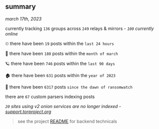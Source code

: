 
## summary
_march 17th, 2023_

currently tracking `136` groups across `249` relays & mirrors - _`100` currently online_

⏲ there have been `19` posts within the `last 24 hours`

🦈 there have been `180` posts within the `month of march`

🪐 there have been `746` posts within the `last 90 days`

🏚 there have been `631` posts within the `year of 2023`

🦕 there have been `6317` posts `since the dawn of ransomwatch`

there are `67` custom parsers indexing posts

_`20` sites using v2 onion services are no longer indexed - [support.torproject.org](https://support.torproject.org/onionservices/v2-deprecation/)_

> see the project [README](https://github.com/joshhighet/ransomwatch#ransomwatch--) for backend technicals
